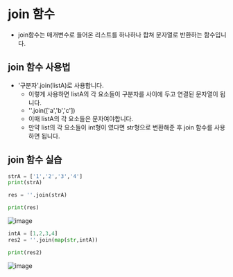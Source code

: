 # join 함수
* join함수는 매개변수로 들어온 리스트를 하나하나 합쳐 문자열로 반환하는 함수입니다.

## join 함수 사용법
* '구분자'.join(listA)로 사용합니다. 
    * 이렇게 사용하면 listA의 각 요소들이 구분자를 사이에 두고 연결된 문자열이 됩니다.
    * ''.join(\['a','b','c'\])
    * 이때 listA의 각 요소들은 문자여야합니다.
    * 만약 list의 각 요소들이 int형이 였다면 str형으로 변환해준 후 join 함수를 사용하면 됩니다.

## join 함수 실습

```python
strA = ['1','2','3','4']
print(strA)

res = ''.join(strA)

print(res)
```
![image](https://user-images.githubusercontent.com/76929823/121509213-5f81b680-ca21-11eb-82a5-2929fc28ecf0.png)


```python
intA = [1,2,3,4]
res2 = ''.join(map(str,intA))

print(res2)
``` 

![image](https://user-images.githubusercontent.com/76929823/121509150-51339a80-ca21-11eb-9246-9787d328ddbf.png)
